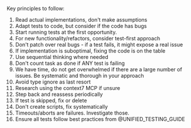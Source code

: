   Key principles to follow:
  1. Read actual implementations, don't make assumptions
  2. Adapt tests to code, but consider if the code has bugs
  3. Start running tests at the first opportunity.
  4. For new functionality/refactors, consider test-first approach
  5. Don't patch over real bugs - if a test fails, it might expose a real issue
  6. If implementation is suboptimal, fixing the code is on the table
  7. Use sequential thinking where needed
  8. Don't count task as done if ANY test is failing
  9. We have time, do not get overwhelmed if there are a large number of issues. Be systematic and thorough in your approach
  10. Avoid type ignore as last resort
  11. Research using the context7 MCP if unsure
  12. Step back and reassess periodically
  13. If test is skipped, fix or delete
  14. Don't create scripts, fix systematically
  15. Timeouts/aborts are failures. Investigate those.
  16. Ensure all tests follow best practices from @UNIFIED_TESTING_GUIDE
